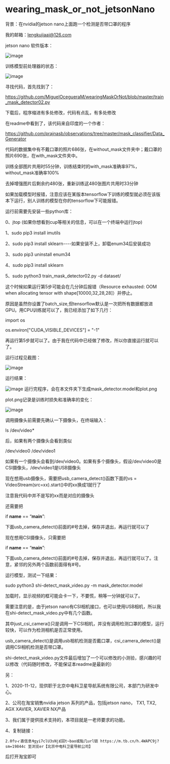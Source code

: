 # wearing_mask_or_not_jetsonNano
背景：在nvidia的jetson nano上面跑一个检测是否带口罩的程序

我的邮箱：lengkujiaai@126.com

jetson nano 软件版本：

![image](https://github.com/lengkujiaai/wearing_mask_or_not_jetsonNano/blob/main/images/0_%E7%89%88%E6%9C%AC%E4%BF%A1%E6%81%AF.png)

训练模型前处理器的状态：

![image](https://github.com/lengkujiaai/wearing_mask_or_not_jetsonNano/blob/main/images/1_%E8%AE%AD%E7%BB%83%E6%A8%A1%E5%9E%8B%E5%89%8D%E7%9A%84%E6%88%AA%E5%9B%BE.png)

寻找代码，首先找到了：

https://github.com/MiguelOcegueraM/wearingMaskOrNot/blob/master/train_mask_detector02.py

下载后，程序缩进有多处修改，代码有点乱，有多处修改

在readme中看到了，该代码来自印度的一个作者：

https://github.com/prajnasb/observations/tree/master/mask_classifier/Data_Generator

代码的数据集中有不戴口罩的照片686张，在without_mask文件夹中；戴口罩的照片690张，在with_mask文件夹中。

训练全部图片共用时55分钟，训练结束时的with_mask准确率97%，without_mask准确率100%

去掉增强图片后剩余约480张，重新训练这480张图片共用时33分钟

如果加载模型时报错，注意应该在某版本tensorflow下训练的模型就必须在该版本下运行，别人训练的模型在你的tensorflow下可能报错。

运行前需要先安装一些python库：

0、jtop (如果你想看到cup等相关的信息，可以在一个终端中运行jtop)

1、sudo  pip3 install imutils

2、sudo pip3 install sklearn----如果安装不上，卸载enum34后安装成功

3、sudo pip3 uninstall enum34

4、sudo pip3 install sklearn

5、sudo python3 train_mask_detector02.py -d dataset/

这个时候如果运行第5步可能会在几分钟后报错（Resource exhausted: OOM when allocating tensor with shape[10000,32,28,28]）并停止。

原因是虽然你设置了batch_size,但tensorflow默认是一次把所有数据都放进GPU。用CPU训练就可以了，我已经添加了如下几行：

import os

os.environ["CUDA_VISIBLE_DEVICES"] = "-1"

再运行第5步就可以了。由于我在代码中已经做了修改，所以你直接运行就可以了。

运行过程见截图：

![image](https://github.com/lengkujiaai/wearing_mask_or_not_jetsonNano/blob/main/images/2_%E8%BF%90%E8%A1%8C%E6%A8%A1%E5%9E%8B%E6%97%B6CPU%E7%9A%84%E7%8A%B6%E6%80%81.png)

运行结果：

![image](https://github.com/lengkujiaai/wearing_mask_or_not_jetsonNano/blob/main/images/3_%E8%AE%AD%E7%BB%83%E6%A8%A1%E5%9E%8B%E5%90%8E%E7%9A%84%E7%BB%93%E6%9E%9C.png)
运行完程序，会在本文件夹下生成mask_detector.model和plot.png

plot.png记录是训练时损失和准确率的变化：

![image](https://github.com/lengkujiaai/wearing_mask_or_not_jetsonNano/blob/main/images/4_plot.png)

调用摄像头前需要先确认一下摄像头，在终端输入：

ls /dev/video*

后，如果有两个摄像头会看到类似

/dev/video0    /dev/video1

如果有一个摄像头会看到/dev/video0。如果有多个摄像头，假设/dev/video0是CSI摄像头，/dev/video1是USB摄像头

现在想用usb摄像头，需要把usb_camera_detect()函数下面的vs = VideoStream(src=xx).start()中的xx换成1就行了

注意我代码中并不是写的xx而是对应的摄像头

还需要把

if __name__ == “__main__”:

下面usb_camera_detect()前面的#号去掉，保存并退出，再运行就可以了

现在想用CSI摄像头，只需要把

if __name__ == “__main__”:

下面usb_camera_detect()前面的#号去掉，保存并退出，再运行就可以了。注意，紧邻的另外两个函数前面得有#号。

运行模型，测试一下结果：

sudo python3 shi-detect_mask_video.py -m mask_detector.model

加载时，显示视频的框可能会卡一下，不要慌，稍等一分钟就可以了。

需要注意的是，由于jetson nano有CSI相机接口，也可以使用USB相机，所以我在shi-detect_mask_video.py中有几个函数。

其中just_csi_camera()只是调用一下CSI相机，并没有调用检测口罩的模型，运行较快，可以作为检测相机是否正常使用。

usb_camera_detect()是调用usb相机检测是否戴口罩，csi_camera_detect()是调用CSI相机检测是否带口罩。

shi-detect_mask_video.py文件最后增加了一个可以修改的小测验，感兴趣的可以修改（代码随时修改，不能保证本readme是最新的）






另：

1、2020-11-12，现供职于北京中电科卫星导航系统有限公司，本部门为研发中心。

2、公司在淘宝销售nvidia jetson 系列的产品，包括jetson nano，     TX1,     TX2,    AGX XAVIER,        XAVIER NX产品

3、我们属于提供技术支持的，本项目就是一老师要求的功能。

4、复制链接：   

    2.0fυィ直信息₰gyi7clU3sNj₤回t~bao或點几url链 https://m.tb.cn/h.4WAPC9j?sm=19844c 至浏览er【北京中电科卫星导航公司】
    
后打开淘宝即可
